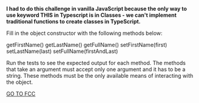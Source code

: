 <strong>I had to do this challenge in vanilla JavaScript because the only way to use keyword THIS in Typescript is in Classes - we can't implement traditional functions to create classes in TypeScript. </strong>

Fill in the object constructor with the following methods below:

getFirstName()
getLastName()
getFullName()
setFirstName(first)
setLastName(last)
setFullName(firstAndLast)

Run the tests to see the expected output for each method. The methods that take an argument must accept only one argument and it has to be a string. These methods must be the only available means of interacting with the object.

<a href="https://www.freecodecamp.org/learn/javascript-algorithms-and-data-structures/intermediate-algorithm-scripting/make-a-person">GO TO FCC</a>